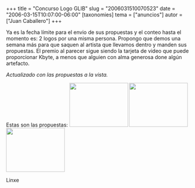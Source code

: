 +++
title = "Concurso Logo GLIB"
slug = "2006031510070523"
date = "2006-03-15T10:07:00-06:00"
[taxonomies]
tema = ["anuncios"]
autor = ["Juan Caballero"]
+++

Ya es la fecha límite para el envio de sus propuestas y el conteo hasta
el momento es: 2 logos por una misma persona. Propongo que demos una
semana más para que saquen al artista que llevamos dentro y manden sus
propuestas. El premio al parecer sigue siendo la tarjeta de video que
puede proporcionar Kbyte, a menos que alguien con alma generosa done
algún artefacto.

*Actualizado con las propuestas a la vista.*

<!-- more -->
Estas son las propuestas:
[<img src="http://glib.org.mx/images/articles/2006031510070523_1.jpg"
width="160" height="120" />](http://glib.org.mx/images/articles/2006031510070523_1_original.jpg "Ver imagen sin proporción")
[<img src="http://glib.org.mx/images/articles/2006031510070523_2.jpg"
width="160" height="120" />](http://glib.org.mx/images/articles/2006031510070523_2_original.jpg "Ver imagen sin proporción")
[<img src="http://glib.org.mx/images/articles/2006031510070523_3.jpg"
width="160" height="120" />](http://glib.org.mx/images/articles/2006031510070523_3_original.jpg "Ver imagen sin proporción")

Linxe

